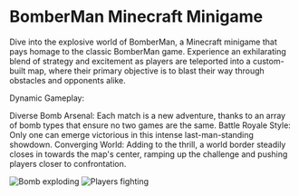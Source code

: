 # BomberMan Minecraft Minigame

Dive into the explosive world of BomberMan, a Minecraft minigame that pays homage to the classic BomberMan game. Experience an exhilarating blend of strategy and excitement as players are teleported into a custom-built map, where their primary objective is to blast their way through obstacles and opponents alike.

Dynamic Gameplay:

Diverse Bomb Arsenal: Each match is a new adventure, thanks to an array of bomb types that ensure no two games are the same.
Battle Royale Style: Only one can emerge victorious in this intense last-man-standing showdown.
Converging World: Adding to the thrill, a world border steadily closes in towards the map's center, ramping up the challenge and pushing players closer to confrontation.

![Bomb exploding](https://cdn.discordapp.com/attachments/880457086016847882/1172589418096365638/ezgif-1-152a1acff8.gif?ex=6560ddfe&is=654e68fe&hm=a9d4075347d5950ccf4a6e90ad8aa6358c5e4126df05a8c960768a9d9ce09bbb&)
![Players fighting](https://cdn.discordapp.com/attachments/880457086016847882/1172590431062720533/ezgif-1-965b1b3e75.gif?ex=6560def0&is=654e69f0&hm=dfb6834e583e08012a5d81a12f8b12507eaf00b12b496f6bdf41cd3e35773e83&)
